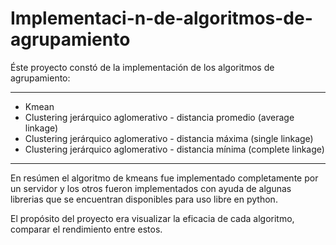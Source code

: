 # Implementaci-n-de-algoritmos-de-agrupamiento

Éste proyecto constó de la implementación de los algoritmos de agrupamiento:

-------
- Kmean
- Clustering jerárquico aglomerativo - distancia promedio (average linkage)
- Clustering jerárquico aglomerativo - distancia máxima (single linkage)
- Clustering jerárquico aglomerativo - distancia mínima (complete linkage)
-------


En resúmen el algoritmo de kmeans fue implementado completamente por un servidor y los otros fueron implementados con ayuda
de algunas librerias que se encuentran disponibles para uso libre en python. 

El propósito del proyecto era visualizar la eficacia de cada algoritmo, comparar el rendimiento entre estos.
